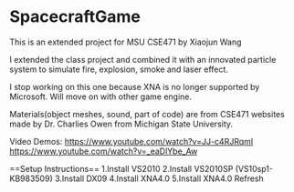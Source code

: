 # SpacecraftGame

This is an extended project for MSU CSE471 by Xiaojun Wang

I extended the class project and combined it with an innovated particle system to simulate fire, explosion, smoke and laser effect.

I stop working on this one because XNA is no longer supported by Microsoft. Will move on with other game engine.

Materials(object meshes, sound, part of code) are from CSE471 websites made by Dr. Charlies Owen from Michigan State University.
 
Video Demos:
https://www.youtube.com/watch?v=JJ-c4RJRqmI
https://www.youtube.com/watch?v=_eaDlYbe_Aw


==Setup Instructions==
1.Install VS2010
2.Install VS2010SP (VS10sp1-KB983509)
3.Install DX09
4.Install XNA4.0
5.Install XNA4.0 Refresh
